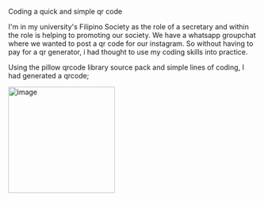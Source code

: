 Coding a quick and simple qr code

I'm in my university's Filipino Society as the role of a secretary and within the role is helping to promoting our society. 
We have a whatsapp groupchat where we wanted to post a qr code for our instagram. So without having to pay for a qr generator, i had thought to use my coding skills into practice. 

Using the pillow qrcode library source pack and simple lines of coding, I had generated a qrcode; 

<img width="215" height="215" alt="image" src="https://github.com/user-attachments/assets/8a027feb-818c-471c-a684-98b12164b998" />
